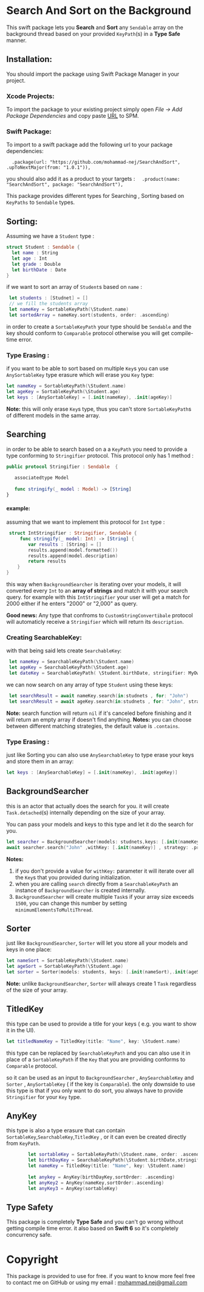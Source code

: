 # Search And Sort on the Background

This swift package lets you **Search** and **Sort** any `Sendable` array on the background thread based on your provided `KeyPath`(s) in a **Type Safe** manner. 


## Installation: 
You should import the package using Swift Package Manager in your project. 
### Xcode Projects:
To import the package to your existing project simply open _File -> Add Package Dependencies_ and   copy paste [URL](https://github.com/mohammad-nej/SearchAndSort) to SPM.
### Swift Package:
To import to a swift package add the following url to your package dependencies: 

  `  .package(url: "https://github.com/mohammad-nej/SearchAndSort", .upToNextMajor(from: "1.0.1")),`
  
you should also add it as a product to your targets : 
`  .product(name: "SearchAndSort", package: "SearchAndSort"),`

 

This package provides different types for Searching , Sorting based on `KeyPaths` to `Sendable` types.

## Sorting:

Assuming we have a `Student` type : 

```swift
struct Student : Sendable { 
  let name : String
  let age : Int
  let grade : Double
  let birthDate : Date
}
```

if we want to sort an array of `Student`s based on `name` : 
```swift
 let students : [Studnet] = []
 // we fill the students array
 let nameKey = SortableKeyPath(\Student.name)
 let sortedArray = nameKey.sort(students, order: .ascending)
```

in order to create a `SortableKeyPath` your type should be `Sendable` and the key should conform to `Comparable` protocol otherwise you will get compile-time error.
### Type Erasing :
if you want to be able to sort based on multiple `Key`s you can use `AnySortableKey` type erasure which will erase you `Key` type:
```swift
let nameKey = SortableKeyPath(\Student.name)
let ageKey = SortableKeyPath(\Student.age)
let keys : [AnySortableKey] = [.init(nameKey), .init(ageKey)]
```
**Note:** this will only erase `Key`s type, thus you can't store `SortableKeyPath`s of different models in the same array.

## Searching
 in order to be able to search based on a a `KeyPath` you need to provide a type conforming to  `Stringifier` protocol. This protocol only has 1 method : 
 ```swift
public protocol Stringifier : Sendable  {
    
    associatedtype Model 
    
    func stringify(_ model : Model) -> [String]
}
```
#### example:

assuming that we want to implement this protocol for `Int` type : 
```swift
 struct IntStringifier : Stringifier, Sendable {
     func stringify(_ model: Int) -> [String] {
        var results : [String] = []
        results.append(model.formatted())
        results.append(model.description)
        return results
    }
}
```
this way when `BackgroundSearcher` is iterating over your models, it will converted every `Int` to an **array of strings** and match it with your search query.
for example with this `IntStringifier` your user will get a match for 2000 either if he enters "2000" or "2,000" as query.

**Good news:** Any type that confroms to `CustomStringConvertibale` protocol will automaticly receive a `Stringifier` which will return its `description`.

### Creating SearchableKey:

with that being said lets create `SearchableKey`:
```swift
 let nameKey = SearchableKeyPath(\Student.name)
 let ageKey = SearchableKeyPath(\Student.age)
 let dateKey = SearchableKeyPath( \Student.birthDate, stringifier: MyOwnStringifier())
```
we can now search on any array of type `Student` using these keys:
```swift
 let searchResult = await nameKey.search(in:studnets , for: "John")
 let searchResult = await ageKey.search(in:studnets , for: "John", strategy: .exact)
```
**Note:** search function will return `nil` if it's canceled before finishing and it will return an empty array if doesn't find anything.
**Notes:** you can choose between different matching strategies, the default value is `.contains`.

### Type Erasing :
just like Sorting you can also use `AnySearchableKey` to type erase your keys and store them in an array:
```swift
let keys : [AnySearchableKey] = [.init(nameKey), .init(ageKey)]
```

## BackgroundSearcher
  this is an actor that actually does the search for you. it will create `Task.detached`(s) internally depending on the size of your array.

  You can pass your models and keys to this type and let it do the search for you.
  ```swift
  let searcher = BackgroundSearcher(models: studnets,keys: [.init(nameKey),.init(ageKey)])
  await searcher.search("John" ,withKey: [.init(nameKey)] , strategy: .prefix)
  ```
  **Notes:**
  1. if you don't provide a value for `withKey:` parameter it will iterate over all the `Key`s that you provided during initialization.
  2. when you are calling `search` directly from a `SearchableKeyPath` an instance of `BackgroundSearcher` is created internally.
  3. `BackgroundSearcher` will create multiple `Task`s if your array size exceeds `1500`, you can change this number by setting `minimumElementsToMultiThread`.

## Sorter
just like `BackgroundSearcher`, `Sorter` will let you store all your models and keys in one place:
```swift
let nameSort = SortableKeyPath(\Student.name)
let ageSort = SortableKeyPath(\Student.age)
let sorter = Sorter(models: students, keys: [.init(nameSort),.init(ageSort))
```
**Note:** unlike `BackgroundSearcher`, `Sorter` will always create 1 `Task` regardless of the size of your array.

## TitledKey
this type can be used to provide a title for your keys ( e.g. you want to show it in the UI).
```swift
let titledNameKey = TitledKey(title: "Name", key: \Student.name)
```
this type can be replaced by `SearchableKeyPath` and you can also use it in place of a `SortableKeyPath` if the `Key` that you are providing conforms to `Comparable` protocol.

so it can be used as an input to `BackgroundSearcher` , `AnySearchableKey` and `Sorter` , `AnySortableKey` ( if the key is `Comparable`). the only downside to use this type is that if you only want to do sort, you always have to provide `Stringifier` for your `Key` type.

## AnyKey
this type is also a type erasure that can contain `SortableKey`,`SearchableKey`,`TitledKey` , or it can even be created directly from `KeyPath`.
```swift
        let sortableKey = SortableKeyPath(\Student.name, order: .ascending)
        let birthDayKey = SearchableKeyPath(\Student.birthDate,stringifier: .persian)
        let nameKey = TitledKey(title: "Name", key: \Student.name)
        
        let anykey = AnyKey(birthDayKey,sortOrder: .ascending)
        let anyKey2 = AnyKey(nameKey,sortOrder:.ascending)
        let anyKey3 = AnyKey(sortableKey) 
```

## Type Safety
This package is completely **Type Safe** and you can't go wrong without getting compile time error. it also based on **Swift 6** so it's completely concurrency safe.

# Copyright 
This package is provided to use for free. if you want to know more feel free to contact me on GitHub or using my email : mohammad.nej@gmail.com

